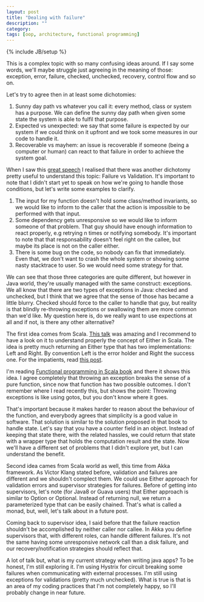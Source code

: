 ```yaml
---
layout: post
title: "Dealing with failure"
description: ""
category: 
tags: [oop, architecture, functional programming]
---
```

{% include JB/setup %}

This is a complex topic with so many confusing ideas around. If I say some words, we'll maybe struggle just agreeing in the meaning of those: exception, error, failure, checked, unchecked, recovery, control flow and so on.

Let's try to agree then in at least some dichotomies:

1. Sunny day path vs whatever you call it: every method, class or system has a purpose. We can define the sunny day path when given some state the system is able to fulfil that purpose.
2. Expected vs unexpected: we say that some failure is expected by our system if we could think on it upfront and we took some measures in our code to handle it.
3. Recoverable vs mayhem: an issue is recoverable if someone (being a computer or human) can react to that failure in order to achieve the system goal.

When I saw this [great speech](http://typesafe.com/resources/video/failure-the-good-parts) I realised that there was another dichotomy pretty useful to understand this topic: Failure vs Validation. It's important to note that I didn't start yet to speak on how we're going to handle those conditions, but let's write some examples to clarify.

1. The input for my function doesn't hold some class/method invariants, so we would like to inform to the caller that the action is impossible to be performed with that input.
2. Some dependency gets unresponsive so we would like to inform someone of that problem. That guy should have enough information to react properly, e.g retrying n times or notifying somebody. It's important to note that that responsability doesn't feel right on the callee, but maybe its place is not on the caller either.
3. There is some bug on the code, so nobody can fix that immediately. Even that, we don't want to crash the whole system or showing some nasty stacktrace to user. So we would need some strategy for that.

We can see that those three categories are quite different, but however in Java world, they're usually managed with the same construct: exceptions. We all know that there are two types of exceptions in Java: checked and unchecked, but I think that we agree that the sense of those has became a little blurry. Checked should force to the caller to handle that guy, but reality is that blindly re-throwing exceptions or swallowing them are more common than we'd like. My question here is, do we really want to use expections at all and if not, is there any other alternative?

The first idea comes from Scala. [This talk](https://skillsmatter.com/skillscasts/5834-effective-api-design-with-scala-types) was amazing and I recommend to have a look on it to understand properly the concept of Either in Scala. The idea is pretty much returning an Either type that has two implementations: Left and Right. By convention Left is the error holder and Right the success one. For the impatients, read [this post](http://alvinalexander.com/scala/scala-either-left-right-example-option-some-none-null). 

I'm reading [Functional programming in Scala book](http://www.manning.com/bjarnason/) and there it shows this idea. I agree completely that throwing an exception breaks the sense of a pure function, since now that function has two possible outcomes. I don't remember where I read recently this, but shows the point: Throwing exceptions is like using gotos, but you don't know where it goes.

That's important because it makes harder to reason about the behaviour of the function, and everybody agrees that simplicity is a good value in software. That solution is similar to the solution proposed in that book to handle state. Let's say that you have a counter field in an object. Instead of keeping that state there, with the related hassles, we could return that state with a wrapper type that holds the computation result and the state. Now we'll have a different set of problems that I didn't explore yet, but I can understand the benefit.

Second idea cames from Scala world as well, this time from Akka framework. As Victor Klang stated before, validation and failures are different and we shouldn't complect them. We could use Either approach for validation errors and supervisor strategies for failures. Before of getting into supervisors, let's note (for Java8 or Guava users) that Either approach is similar to Option or Optional. Instead of returning null, we return a parameterized type that can be easily chained. That's what is called a monad, but, well, let's talk about in a future post.

Coming back to supervisor idea, I said before that the failure reaction shouldn't be accomplished by neither caller nor callee. In Akka you define supervisors that, with different roles, can handle different failures. It's not the same having some unresponsive network call than a disk failure, and our recovery/notification strategies should reflect that.

A lot of talk but, what is my current strategy when writing java apps? To be honest, I'm still exploring it. I'm using Hystrix for circuit breaking some failures when communicating with external processes. I'm still using exceptions for validations (pretty much unchecked). What is true is that is an area of my coding practices that I'm not completely happy, so I'll probably change in near future.     

